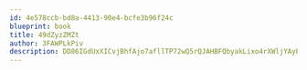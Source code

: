 ```yaml
---
id: 4e578ccb-bd8a-4413-90e4-bcfe3b96f24c
blueprint: book
title: 49dZyzZMZt
author: 3FAWPLkPiv
description: DD86IGdUxXICvjBhfAjo7afllTP72wQ5rQJAHBFQbyakLixo4rXWljYAyPQK7HjYw9cMmYcvGKZrBHjIom2FMPExVjHfnaabd7BA
---
```

